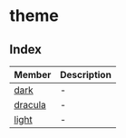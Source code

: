 # theme

## Index

| Member | Description |
| :------ | :------ |
| [dark](variables/dark.md) | - |
| [dracula](variables/dracula.md) | - |
| [light](variables/light.md) | - |
